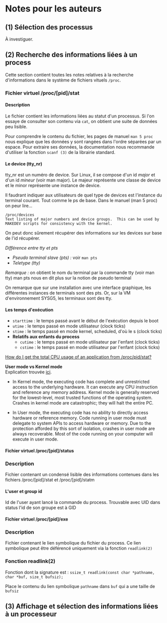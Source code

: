 # Notes pour les auteurs
## (1) Sélection des processus
À investiguer.

## (2) Recherche des informations liées à un process
Cette section contient toutes les notes relatives à la recherche d'informations dans le système de fichiers vituels ```/proc```.

### Fichier virtuel /proc/[pid]/stat
#### Description
Le fichier contient les informations liées au statut d'un processus. Si l'on essaye de consulter son contenu via ```cat```, on obtient une suite de données peu lisible.

Pour comprendre le contenu du fichier, les pages de manuel ```man 5 proc``` nous explique que les données y sont rangées dans l'ordre séparées par un espace. Pour extraire ses données, la documentation nous recommande d'utiliser la fonction ```scanf (3)``` de la librairie standard.

#### Le device (tty_nr)
tty_nr est un numéro de device. Sur Linux, il se compose d'un id *major* et d'un id *mineur* (voir man major). Le majeur représente une classe de device et le minor représente une instance de device.

Il faudrant indiquer aux utilisateurs de quel type de devices est l'instance du terminal courant. Tout comme le ps de base. Dans le manuel (man 5 proc) on peur lire...
```
/proc/devices
Text listing of major numbers and device groups.  This can be used by MAKEDEV scripts for consistency with the kernel.
```
On peut donc sûrement récupérer des informations sur les devices sur base de l'id récupérer.

*Différence entre tty et pts*
- *Pseudo terminal slave (pts) :* voir ```man pts```
- *Teletype (tty)*

*Remarque :* on obtient le nom du terminal par la commande tty (voir man tty)
man pts nous en dit plus sur la notion de pseudo terminal

On remarque que sur une installation avec une interface graphique, les différentes instances de terminals sont des pts. Or, sur la VM d'environnement SYSG5, les terminaux sont des tty.

#### Les temps d'exécution
- ```starttime``` : le temps passé avant le début de l'exécution depuis le boot
- ```utime``` : le temps passé en mode utilisateur (clock ticks)
- ```stime``` : le temps passé en mode kernel, scheduled, d'où le s (clock ticks)
- **Relatifs aux enfants du process**
    - ```cutime``` : le temps passé en mode utilisateur par l'enfant (clock ticks)
    - ```cstime``` : le temps passé en mode utilisateur par l'enfant (clock ticks)

[How do I get the total CPU usage of an application from /proc/pid/stat?](https://stackoverflow.com/questions/16726779/how-do-i-get-the-total-cpu-usage-of-an-application-from-proc-pid-stat)

**User mode vs Kernel mode**\
Explication trouvée [ici](https://blog.codinghorror.com/understanding-user-and-kernel-mode/).
- In Kernel mode, the executing code has complete and unrestricted access to the underlying hardware. It can execute any CPU instruction and reference any memory address. Kernel mode is generally reserved for the lowest-level, most trusted functions of the operating system. Crashes in kernel mode are catastrophic; they will halt the entire PC.

- In User mode, the executing code has no ability to directly access hardware or reference memory. Code running in user mode must delegate to system APIs to access hardware or memory. Due to the protection afforded by this sort of isolation, crashes in user mode are always recoverable. Most of the code running on your computer will execute in user mode.


#### Fichier virtuel /proc/[pid]/status
### Description
Fichier contenant un condensé lisible des informations contenues dans les fichiers /proc/[pid]/stat et /proc/[pid]/statm

#### L'user et group id 
Id de l'user ayant lancé la commande du process. Trouvable avec UID dans status l'id de son groupe est à GID


#### Fichier virtuel /proc/[pid]/exe
### Description
Fichier contenant le lien symbolique du fichier du process. Ce lien symbolique peut être déférencé uniquement via la fonction ```readlink(2)```

### Fonction readlink(2)
Fonction dont la signature est : ``` ssize_t readlink(const char *pathname, char *buf, size_t bufsiz); ```

Place le contenu du lien symbolique ```pathname``` dans ```buf``` qui a une taille de ```bufsiz```


## (3) Affichage et sélection des informations liées à un processeur